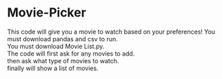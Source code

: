 # Movie-Picker
This code will give you a movie to watch based on your preferences!
You must download pandas and csv to run.  
You must download Movie List.py.  
The code will first ask for any movies to add.  
then ask what type of movies to watch.  
finally will show a list of movies.  
